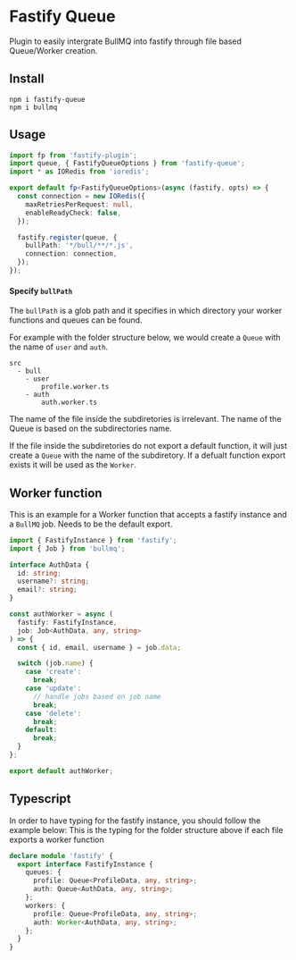 # Fastify Queue

Plugin to easily intergrate BullMQ into fastify through file based Queue/Worker creation.

## Install

```
npm i fastify-queue
npm i bullmq
```

## Usage

```typescript
import fp from 'fastify-plugin';
import queue, { FastifyQueueOptions } from 'fastify-queue';
import * as IORedis from 'ioredis';

export default fp<FastifyQueueOptions>(async (fastify, opts) => {
  const connection = new IORedis({
    maxRetriesPerRequest: null,
    enableReadyCheck: false,
  });

  fastify.register(queue, {
    bullPath: '*/bull/**/*.js',
    connection: connection,
  });
});
```

#### Specify `bullPath`

The `bullPath` is a glob path and it specifies in which directory your worker functions and queues can be found.

For example with the folder structure below, we would create a `Queue` with the name of `user` and `auth`.

```
src
  - bull
    - user
        profile.worker.ts
    - auth
        auth.worker.ts
```

The name of the file inside the subdiretories is irrelevant. The name of the Queue is based on the subdirectories name.

If the file inside the subdiretories do not export a default function, it will just create a `Queue` with the name of the subdiretory. If a defualt function export exists it will be used as the `Worker`.

## Worker function

This is an example for a Worker function that accepts a fastify instance and a `BullMQ` job. Needs to be the default export.

```typescript
import { FastifyInstance } from 'fastify';
import { Job } from 'bullmq';

interface AuthData {
  id: string;
  username?: string;
  email?: string;
}

const authWorker = async (
  fastify: FastifyInstance,
  job: Job<AuthData, any, string>
) => {
  const { id, email, username } = job.data;

  switch (job.name) {
    case 'create':
      break;
    case 'update':
      // handle jobs based on job name
      break;
    case 'delete':
      break;
    default:
      break;
  }
};

export default authWorker;
```

## Typescript

In order to have typing for the fastify instance, you should follow the example below:
This is the typing for the folder structure above if each file exports a worker function

```typescript
declare module 'fastify' {
  export interface FastifyInstance {
    queues: {
      profile: Queue<ProfileData, any, string>;
      auth: Queue<AuthData, any, string>;
    };
    workers: {
      profile: Queue<ProfileData, any, string>;
      auth: Worker<AuthData, any, string>;
    };
  }
}
```

